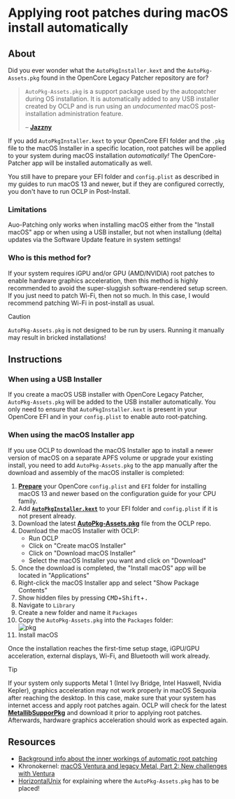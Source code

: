 # Applying root patches during macOS install automatically 

## About

Did you ever wonder what the `AutoPkgInstaller.kext` and the `AutoPkg-Assets.pkg` found in the OpenCore Legacy Patcher repository are for?

> `AutoPkg-Assets.pkg` is a support package used by the autopatcher during OS installation. It is automatically added to any USB installer created by OCLP and is run using an *undocumented* macOS post-installation administration feature.
> 
> – [**Jazzny**](https://forums.macrumors.com/threads/macos-12-monterey-on-unsupported-macs-thread.2299557/page-283?post=31315624#post-31315624)

If you add `AutoPkgInstaller.kext` to your OpenCore EFI folder and the `.pkg` file to the macOS Installer in a specific location, root patches will be applied to your system during macOS installation *automatically!* The OpenCore-Patcher app will be installed automatically as well.

You still have to prepare your EFI folder and `config.plist` as described in my guides to run macOS 13 and newer, but if they are configured correctly, you don't have to run OCLP in Post-Install.

### Limitations
Auo-Patching only works when installing macOS either from the "Install macOS" app or when using a USB installer, but not when installung (delta) updates via the Software Update feature in system settings!

### Who is this method for?

If your system requires iGPU and/or GPU (AMD/NVIDIA) root patches to enable hardware graphics acceleration, then this method is highly recommended to avoid the super-sluggish software-rendered setup screen. If you just need to patch Wi-Fi, then not so much. In this case, I would recommend patching Wi-Fi in post-install as usual.

> [!CAUTION]
> 
> `AutoPkg-Assets.pkg` is not designed to be run by users. Running it manually may result in bricked installations!

## Instructions

### When using a USB Installer
If you create a macOS USB installer with OpenCore Legacy Patcher, `AutoPkg-Assets.pkg` will be added to the USB installer automatically. You only need to ensure that `AutoPkgInstaller.kext` is present in your OpenCore EFI and in your `config.plist` to enable auto root-patching.

### When using the macOS Installer app
If you use OCLP to download the macOS Installer app to install a newer version of macOS on a separate APFS volume or upgrade your existing install, you need to add `AutoPkg-Assets.pkg` to the app manually after the download and assembly of the macOS installer is completed:

1. [**Prepare**](https://github.com/5T33Z0/OC-Little-Translated/tree/main/14_OCLP_Wintel#configuration-guides) your OpenCore `config.plist` and `EFI` folder for installing macOS 13 and newer based on the configuration guide for your CPU family.
2. Add [**`AutoPkgInstaller.kext`**](https://github.com/dortania/OpenCore-Legacy-Patcher/tree/main/payloads/Kexts/Acidanthera) to your EFI folder and `config.plist` if it is not present already.
3. Download the latest [**AutoPkg-Assets.pkg**](https://github.com/dortania/OpenCore-Legacy-Patcher/releases) file from the OCLP repo.
4. Download the macOS Installer with OCLP:
   - Run OCLP
   - Click on "Create macOS Installer"
   - Click on "Download macOS Installer" 
   - Select the macOS Installer you want and click on "Download"
5. Once the download is completed, the "Install macOS" app will be located in "Applications"
6. Right-click the macOS Installer app and select "Show Package Contents"
7. Show hidden files by pressing <kbd>CMD</kbd>+<kbd>Shift</kbd>+<kbd>.</kbd>
8. Navigate to `Library`
9. Create a new folder and name it `Packages`
10. Copy the `AutoPkg-Assets.pkg` into the `Packages` folder:<br>![pkg](https://github.com/user-attachments/assets/fa8ceb1d-2faa-42cb-9695-c2b23314fde0)
11. Install macOS

Once the installation reaches the first-time setup stage, iGPU/GPU acceleration, external displays, Wi-Fi, and Bluetooth will work already.

> [!TIP]
>
> If your system only supports Metal 1 (Intel Ivy Bridge, Intel Haswell, Nvidia Kepler), graphics acceleration may not work properly in macOS Sequoia after reaching the desktop. In this case, make sure that your system has internet access and apply root patches again. OCLP will check for the latest [**MetallibSupporPkg**](https://github.com/dortania/MetallibSupportPkg) and download it prior to applying root patches. Afterwards, hardware graphics acceleration should work as expected again.

## Resources
- [Background info about the inner workings of automatic root patching](https://github.com/dortania/OpenCore-Legacy-Patcher/pull/986)
- Khronokernel: [macOS Ventura and legacy Metal, Part 2: New challenges with Ventura](https://khronokernel.com/macos/2022/11/01/LEGACY-METAL-PART-2.html)
- [HorizontalUnix](https://github.com/HorizonUnix/PatchSonomaWiFiOnTheFly) for explaining where the `AutoPkg-Assets.pkg` has to be placed!
